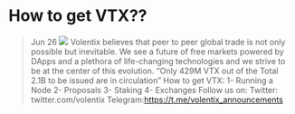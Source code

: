 # How to get VTX??
> Jun 26
![](https://miro.medium.com/max/700/1*T5rfhN3W-A7YRxx2guBRzw.jpeg)
Volentix believes that peer to peer global trade is not only possible but inevitable. We see a future of free markets powered by DApps and a plethora of life-changing technologies and we strive to be at the center of this evolution.
“Only 429M VTX out of the Total 2.1B to be issued are in circulation”
How to get VTX:
1- Running a Node
2- Proposals
3- Staking
4- Exchanges
Follow us on:
Twitter: twitter.com/volentix
Telegram:https://t.me/volentix_announcements
